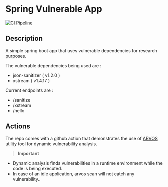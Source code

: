 # Spring Vulnerable App 

[![CI Pipeline](https://github.com/arvos-dev/spring-vulnerable-app/actions/workflows/build.yaml/badge.svg)](https://github.com/arvos-dev/spring-vulnerable-app/actions/workflows/build.yaml)

## Description 

A simple spring boot app that uses vulnerable dependencies for research purposes.

The vulnerable dependencies being used are : 

- json-sanitizer ( v1.2.0 )
- xstream ( v1.4.17 )

Current endpoints are : 

- /sanitize
- /xstream 
- /hello

## Actions 

The repo comes with a github action that demonstrates the use of [ARVOS](https://github.com/arvos-dev/arvos/) utility tool for dynamic vulnerability analysis.

> **Important** 

 - Dynamic analysis finds vulnerabilities in a runtime environment while the code is being executed. 
 - In case of an idle application, arvos scan will not catch any vulnerability..
